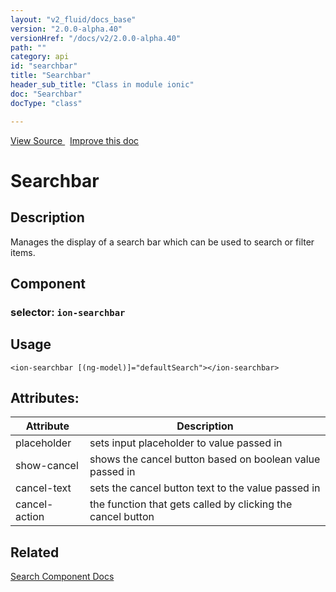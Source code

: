 ```yaml
---
layout: "v2_fluid/docs_base"
version: "2.0.0-alpha.40"
versionHref: "/docs/v2/2.0.0-alpha.40"
path: ""
category: api
id: "searchbar"
title: "Searchbar"
header_sub_title: "Class in module ionic"
doc: "Searchbar"
docType: "class"

---
```





<div class="improve-docs">
  <a href='http://github.com/driftyco/ionic2/tree/master/ionic/components/searchbar/searchbar.ts#L5'>
    View Source
  </a>
  &nbsp;
  <a href='http://github.com/driftyco/ionic2/edit/master/ionic/components/searchbar/searchbar.ts#L5'>
    Improve this doc
  </a>

</div>




<h1 class="api-title">


Searchbar






</h1>






<h2>Description</h2>

<p>Manages the display of a search bar which can be used to search or filter items.</p>


<h2>Component</h2>
<h3>selector: <code>ion-searchbar</code></h3>

<h2>Usage</h2>

<pre><code class="lang-html">&lt;ion-searchbar [(ng-model)]=&quot;defaultSearch&quot;&gt;&lt;/ion-searchbar&gt;
</code></pre>






<h2>Attributes:</h2>
<table class="table" style="margin:0;">
<thead>
<tr>
<th>Attribute</th>













<th>Description</th>
</tr>
</thead>
<tbody>

<tr>
<td>
placeholder
</td>



<td>
sets input placeholder to value passed in
</td>
</tr>

<tr>
<td>
show-cancel
</td>



<td>
shows the cancel button based on boolean value passed in
</td>
</tr>

<tr>
<td>
cancel-text
</td>



<td>
sets the cancel button text to the value passed in
</td>
</tr>

<tr>
<td>
cancel-action
</td>



<td>
the function that gets called by clicking the cancel button
</td>
</tr>

</tbody>
</table>


<h2>Related</h2>

<a href='/docs/v2/components#search'>Search Component Docs</a><!-- end content block -->


<!-- end body block -->

